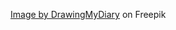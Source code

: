 <a href="https://www.freepik.com/free-vector/rock-paper-scissor-game-set-with-middle-finger-sign_16294604.htm#query=rock%20paper%20scissors&position=7&from_view=keyword">Image by DrawingMyDiary</a> on Freepik
